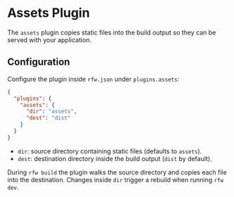 # Assets Plugin

The `assets` plugin copies static files into the build output so they can be served with your application.

## Configuration

Configure the plugin inside `rfw.json` under `plugins.assets`:

```json
{
  "plugins": {
    "assets": {
      "dir": "assets",
      "dest": "dist"
    }
  }
}
```

- `dir`: source directory containing static files (defaults to `assets`).
- `dest`: destination directory inside the build output (`dist` by default).

During `rfw build` the plugin walks the source directory and copies each file into the destination. Changes inside `dir` trigger a rebuild when running `rfw dev`.
